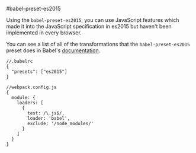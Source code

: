 #babel-preset-es2015

Using the `babel-preset-es2015`, you can use JavaScript features which made it into the JavaScript specification in es2015 but haven't been implemented in every browser.

You can see a list of all of the transformations that the `babel-preset-es2015` preset does in Babel's [documentation](http://babeljs.io/docs/plugins/preset-es2015/).

```
//.babelrc
{
  "presets": ["es2015"]
}

//webpack.config.js
{
  module: {
    loaders: [
      {
        test: /\.js$/,
        loader: 'babel',
        exclude: '/node_modules/'
      }
    ]
  }
}
```
